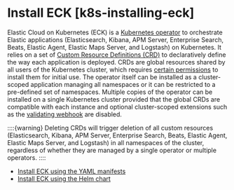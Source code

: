 # Install ECK [k8s-installing-eck]

Elastic Cloud on Kubernetes (ECK) is a [Kubernetes operator](https://kubernetes.io/docs/concepts/extend-kubernetes/operator/) to orchestrate Elastic applications (Elasticsearch, Kibana, APM Server, Enterprise Search, Beats, Elastic Agent, Elastic Maps Server, and Logstash) on Kubernetes. It relies on a set of [Custom Resource Definitions (CRD)](https://kubernetes.io/docs/concepts/extend-kubernetes/api-extension/custom-resources/#customresourcedefinitions) to declaratively define the way each application is deployed. CRDs are global resources shared by all users of the Kubernetes cluster, which requires [certain permissions](../../../deploy-manage/deploy/cloud-on-k8s/required-rbac-permissions.md#k8s-eck-permissions-installing-crds) to install them for initial use. The operator itself can be installed as a cluster-scoped application managing all namespaces or it can be restricted to a pre-defined set of namespaces. Multiple copies of the operator can be installed on a single Kubernetes cluster provided that the global CRDs are compatible with each instance and optional cluster-scoped extensions such as the [validating webhook](../../../deploy-manage/deploy/cloud-on-k8s/configure-validating-webhook.md) are disabled.

::::{warning}
Deleting CRDs will trigger deletion of all custom resources (Elasticsearch, Kibana, APM Server, Enterprise Search, Beats, Elastic Agent, Elastic Maps Server, and Logstash) in all namespaces of the cluster, regardless of whether they are managed by a single operator or multiple operators.
::::


* [Install ECK using the YAML manifests](../../../deploy-manage/deploy/cloud-on-k8s/install-using-yaml-manifest-quickstart.md)
* [Install ECK using the Helm chart](../../../deploy-manage/deploy/cloud-on-k8s/install-using-helm-chart.md)
